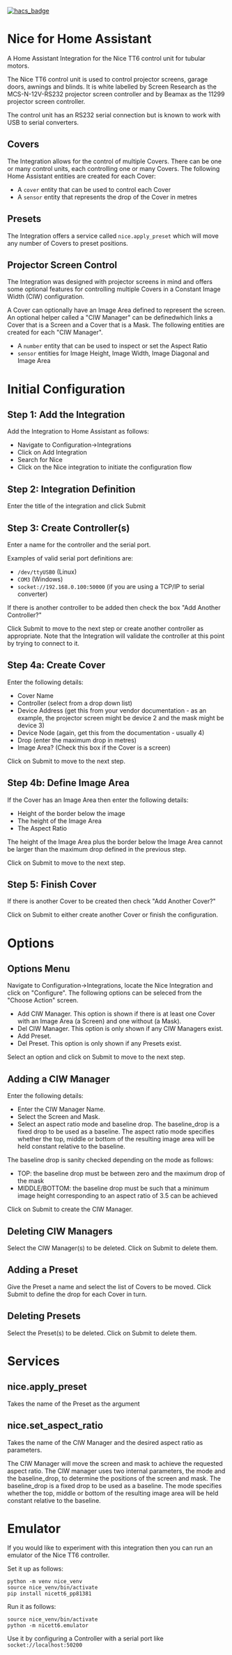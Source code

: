 [![hacs_badge](https://img.shields.io/badge/HACS-Custom-41BDF5.svg)](https://github.com/hacs/integration)

# Nice for Home Assistant

A Home Assistant Integration for the Nice TT6 control unit for tubular motors.

The Nice TT6 control unit is used to control projector screens, garage doors, awnings and blinds. It is white labelled by Screen Research as the MCS-N-12V-RS232 projector screen controller and by Beamax as the 11299 projector screen controller.

The control unit has an RS232 serial connection but is known to work with USB to serial converters.

## Covers

The Integration allows for the control of multiple Covers. There can be one or many control units, each controlling one or many Covers. The following Home Assistant entities are created for each Cover:

- A `cover` entity that can be used to control each Cover
- A `sensor` entity that represents the drop of the Cover in metres

## Presets

The Integration offers a service called `nice.apply_preset` which will move any number of Covers to preset positions.

## Projector Screen Control

The Integration was designed with projector screens in mind and offers some optional features for controlling multiple Covers in a Constant Image Width (CIW) configuration.

A Cover can optionally have an Image Area defined to represent the screen. An optional helper called a "CIW Manager" can be definedwhich links a Cover that is a Screen and a Cover that is a Mask. The following entities are created for each "CIW Manager".

- A `number` entity that can be used to inspect or set the Aspect Ratio
- `sensor` entities for Image Height, Image Width, Image Diagonal and Image Area

# Initial Configuration

## Step 1: Add the Integration

Add the Integration to Home Assistant as follows:

- Navigate to Configuration->Integrations
- Click on Add Integration
- Search for Nice
- Click on the Nice integration to initiate the configuration flow

## Step 2: Integration Definition

Enter the title of the integration and click Submit

## Step 3: Create Controller(s)

Enter a name for the controller and the serial port.

Examples of valid serial port definitions are:

- `/dev/ttyUSB0` (Linux)
- `COM3` (Windows)
- `socket://192.168.0.100:50000` (if you are using a TCP/IP to serial converter)

If there is another controller to be added then check the box "Add Another Controller?"

Click Submit to move to the next step or create another controller as appropriate. Note that the Integration will validate the controller at this point by trying to connect to it.

## Step 4a: Create Cover

Enter the following details:

- Cover Name
- Controller (select from a drop down list)
- Device Address (get this from your vendor documentation - as an example, the projector screen might be device 2 and the mask might be device 3)
- Device Node (again, get this from the documentation - usually 4)
- Drop (enter the maximum drop in metres)
- Image Area? (Check this box if the Cover is a screen)

Click on Submit to move to the next step.

## Step 4b: Define Image Area

If the Cover has an Image Area then enter the following details:

- Height of the border below the image
- The height of the Image Area
- The Aspect Ratio

The height of the Image Area plus the border below the Image Area cannot be larger than the maximum drop defined in the previous step.

Click on Submit to move to the next step.

## Step 5: Finish Cover

If there is another Cover to be created then check "Add Another Cover?"

Click on Submit to either create another Cover or finish the configuration.

# Options

## Options Menu

Navigate to Configuration->Integrations, locate the Nice Integration and click on "Configure". The following options can be seleced from the "Choose Action" screen.

- Add CIW Manager. This option is shown if there is at least one Cover with an Image Area (a Screen) and one without (a Mask).
- Del CIW Manager. This option is only shown if any CIW Managers exist.
- Add Preset.
- Del Preset. This option is only shown if any Presets exist.

Select an option and click on Submit to move to the next step.

## Adding a CIW Manager

Enter the following details:

- Enter the CIW Manager Name.
- Select the Screen and Mask.
- Select an aspect ratio mode and baseline drop. The baseline_drop is a fixed drop to be used as a baseline. The aspect ratio mode specifies whether the top, middle or bottom of the resulting image area will be held constant relative to the baseline.

The baseline drop is sanity checked depending on the mode as follows:

- TOP: the baseline drop must be between zero and the maximum drop of the mask
- MIDDLE/BOTTOM: the baseline drop must be such that a minimum image height corresponding to an aspect ratio of 3.5 can be achieved

Click on Submit to create the CIW Manager.

## Deleting CIW Managers

Select the CIW Manager(s) to be deleted. Click on Submit to delete them.

## Adding a Preset

Give the Preset a name and select the list of Covers to be moved. Click Submit to define the drop for each Cover in turn.

## Deleting Presets

Select the Preset(s) to be deleted. Click on Submit to delete them.

# Services

## nice.apply_preset

Takes the name of the Preset as the argument

## nice.set_aspect_ratio

Takes the name of the CIW Manager and the desired aspect ratio as parameters.

The CIW Manager will move the screen and mask to achieve the requested aspect ratio. The CIW manager uses two internal parameters, the mode and the baseline_drop, to determine the positions of the screen and mask. The baseline_drop is a fixed drop to be used as a baseline. The mode specifies whether the top, middle or bottom of the resulting image area will be held constant relative to the baseline.

# Emulator

If you would like to experiment with this integration then you can run an emulator of the Nice TT6 controller.

Set it up as follows:

```shell
python -m venv nice_venv
source nice_venv/bin/activate
pip install nicett6_pp81381
```

Run it as follows:

```shell
source nice_venv/bin/activate
python -m nicett6.emulator
```

Use it by configuring a Controller with a serial port like `socket://localhost:50200`

